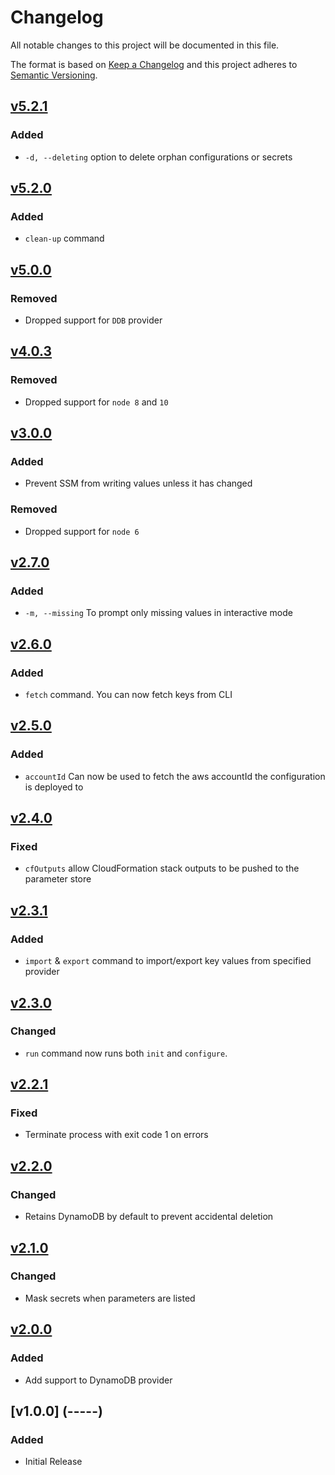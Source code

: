 # Changelog
All notable changes to this project will be documented in this file.

The format is based on [Keep a Changelog](http://keepachangelog.com/en/1.0.0/)
and this project adheres to [Semantic Versioning](http://semver.org/spec/v2.0.0.html).

## [v5.2.1](2021-08-28)
### Added
- `-d, --deleting` option to delete orphan configurations or secrets

## [v5.2.0](2021-08-27)
### Added
- `clean-up` command

## [v5.0.0](2021-06-18)

### Removed
- Dropped support for `DDB` provider

## [v4.0.3](2021-04-01)

### Removed
- Dropped support for `node 8` and `10`

## [v3.0.0](2019-11-01)

### Added
- Prevent SSM from writing values unless it has changed

### Removed
- Dropped support for `node 6`

## [v2.7.0](2019-04-23)

### Added
- `-m, --missing` To prompt only missing values in interactive mode

## [v2.6.0](2019-04-02)

### Added
- `fetch` command. You can now fetch keys from CLI

## [v2.5.0](2019-04-01)

### Added
- `accountId` Can now be used to fetch the aws accountId the configuration is deployed to

## [v2.4.0](2019-02-12)

### Fixed
- `cfOutputs` allow CloudFormation stack outputs to be pushed to the parameter store

## [v2.3.1](2019-02-04)

### Added
- `import` & `export` command to import/export key values from specified provider

## [v2.3.0](2019-02-01)

### Changed
- `run` command now runs both `init` and `configure`.

## [v2.2.1](2019-01-31)

### Fixed
- Terminate process with exit code 1 on errors

## [v2.2.0](2019-01-29)

### Changed
- Retains DynamoDB by default to prevent accidental deletion

## [v2.1.0](2019-01-29)

### Changed
- Mask secrets when parameters are listed

## [v2.0.0](2019-01-24)

### Added
- Add support to DynamoDB provider

## [v1.0.0] (-----)

### Added
- Initial Release

